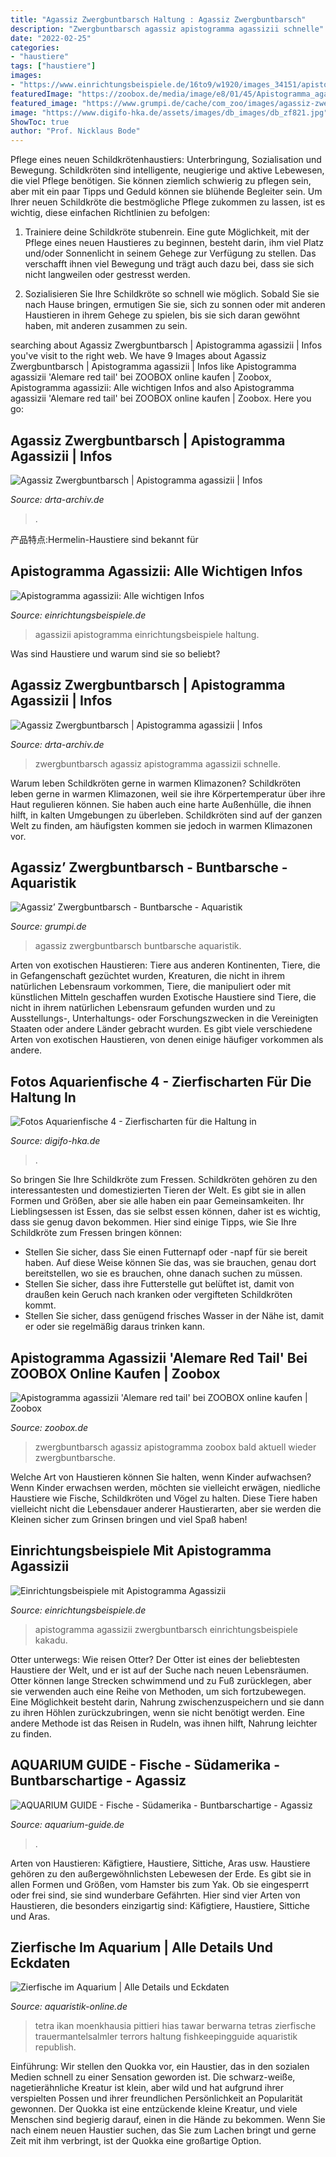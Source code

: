 ```yaml
---
title: "Agassiz Zwergbuntbarsch Haltung : Agassiz Zwergbuntbarsch"
description: "Zwergbuntbarsch agassiz apistogramma agassizii schnelle"
date: "2022-02-25"
categories:
- "haustiere"
tags: ["haustiere"]
images:
- "https://www.einrichtungsbeispiele.de/16to9/w1920/images_34151/apistogramma-agassizii__1ade771bac221ebfbffbb27356e1c6fe.jpg"
featuredImage: "https://zoobox.de/media/image/e8/01/45/Apistogramma_agasizii_alamare_red_tail_600x600.png"
featured_image: "https://www.grumpi.de/cache/com_zoo/images/agassiz-zwergbuntbarsch_a050584f4d4bc8579183f766130b9f3d.jpg"
image: "https://www.digifo-hka.de/assets/images/db_images/db_zf821.jpg"
ShowToc: true
author: "Prof. Nicklaus Bode"
---
```



Pflege eines neuen Schildkrötenhaustiers: Unterbringung, Sozialisation und Bewegung.
Schildkröten sind intelligente, neugierige und aktive Lebewesen, die viel Pflege benötigen. Sie können ziemlich schwierig zu pflegen sein, aber mit ein paar Tipps und Geduld können sie blühende Begleiter sein. Um Ihrer neuen Schildkröte die bestmögliche Pflege zukommen zu lassen, ist es wichtig, diese einfachen Richtlinien zu befolgen:
1. Trainiere deine Schildkröte stubenrein. Eine gute Möglichkeit, mit der Pflege eines neuen Haustieres zu beginnen, besteht darin, ihm viel Platz und/oder Sonnenlicht in seinem Gehege zur Verfügung zu stellen. Das verschafft ihnen viel Bewegung und trägt auch dazu bei, dass sie sich nicht langweilen oder gestresst werden.

2. Sozialisieren Sie Ihre Schildkröte so schnell wie möglich. Sobald Sie sie nach Hause bringen, ermutigen Sie sie, sich zu sonnen oder mit anderen Haustieren in ihrem Gehege zu spielen, bis sie sich daran gewöhnt haben, mit anderen zusammen zu sein.

	

		
searching about Agassiz Zwergbuntbarsch | Apistogramma agassizii | Infos you've visit to the right web. We have 9 Images about Agassiz Zwergbuntbarsch | Apistogramma agassizii | Infos like Apistogramma agassizii &#039;Alemare red tail&#039; bei ZOOBOX online kaufen | Zoobox, Apistogramma agassizii: Alle wichtigen Infos and also Apistogramma agassizii &#039;Alemare red tail&#039; bei ZOOBOX online kaufen | Zoobox. Here you go:
		
    
## Agassiz Zwergbuntbarsch | Apistogramma Agassizii | Infos

<img loading=lazy src="https://www.drta-archiv.de/wp-content/uploads/2021/08/Apistogramma-Agassizii-–-Agassiz-Zwergbuntbarsch-Image-1-326x245.jpeg" onerror="this.onerror=null;this.src='https://tse1.mm.bing.net/th?id=OIP.qMdXRIARcufqAw5RTaby4wAAAA&amp;pid=15.1';" alt="Agassiz Zwergbuntbarsch | Apistogramma agassizii | Infos">

_Source: drta-archiv.de_

>. 

	

产品特点:Hermelin-Haustiere sind bekannt für

    
## Apistogramma Agassizii: Alle Wichtigen Infos

<img loading=lazy src="https://www.einrichtungsbeispiele.de/16to9/w1920/images_34151/apistogramma-agassizii__1ade771bac221ebfbffbb27356e1c6fe.jpg" onerror="this.onerror=null;this.src='https://tse4.mm.bing.net/th?id=OIP.F6R-kun6XPW326TBXM5bgwHaEK&amp;pid=15.1';" alt="Apistogramma agassizii: Alle wichtigen Infos">

_Source: einrichtungsbeispiele.de_

>agassizii apistogramma einrichtungsbeispiele haltung. 

	

Was sind Haustiere und warum sind sie so beliebt?

    
## Agassiz Zwergbuntbarsch | Apistogramma Agassizii | Infos

<img loading=lazy src="https://www.garnelio.de/media/image/fa/c5/fe/1Apistogramma-agassizii-rot-Pic2_600x600.jpg" onerror="this.onerror=null;this.src='https://tse2.mm.bing.net/th?id=OIP.di-04NeRXwNb4IWpQnfoJQHaF7&amp;pid=15.1';" alt="Agassiz Zwergbuntbarsch | Apistogramma agassizii | Infos">

_Source: drta-archiv.de_

>zwergbuntbarsch agassiz apistogramma agassizii schnelle. 

	

Warum leben Schildkröten gerne in warmen Klimazonen?
Schildkröten leben gerne in warmen Klimazonen, weil sie ihre Körpertemperatur über ihre Haut regulieren können. Sie haben auch eine harte Außenhülle, die ihnen hilft, in kalten Umgebungen zu überleben. Schildkröten sind auf der ganzen Welt zu finden, am häufigsten kommen sie jedoch in warmen Klimazonen vor.

    
## Agassiz’ Zwergbuntbarsch - Buntbarsche - Aquaristik

<img loading=lazy src="https://www.grumpi.de/cache/com_zoo/images/agassiz-zwergbuntbarsch_a050584f4d4bc8579183f766130b9f3d.jpg" onerror="this.onerror=null;this.src='https://tse2.mm.bing.net/th?id=OIP.HelUST9JqANjN_iY5AJbZAHaKG&amp;pid=15.1';" alt="Agassiz’ Zwergbuntbarsch - Buntbarsche - Aquaristik">

_Source: grumpi.de_

>agassiz zwergbuntbarsch buntbarsche aquaristik. 

	

Arten von exotischen Haustieren: Tiere aus anderen Kontinenten, Tiere, die in Gefangenschaft gezüchtet wurden, Kreaturen, die nicht in ihrem natürlichen Lebensraum vorkommen, Tiere, die manipuliert oder mit künstlichen Mitteln geschaffen wurden
Exotische Haustiere sind Tiere, die nicht in ihrem natürlichen Lebensraum gefunden wurden und zu Ausstellungs-, Unterhaltungs- oder Forschungszwecken in die Vereinigten Staaten oder andere Länder gebracht wurden. Es gibt viele verschiedene Arten von exotischen Haustieren, von denen einige häufiger vorkommen als andere.

    
## Fotos Aquarienfische 4 - Zierfischarten Für Die Haltung In

<img loading=lazy src="https://www.digifo-hka.de/assets/images/db_images/db_zf821.jpg" onerror="this.onerror=null;this.src='https://tse1.mm.bing.net/th?id=OIP.V0uSn73rqMszOiSDRfjZ-wHaE8&amp;pid=15.1';" alt="Fotos Aquarienfische 4 - Zierfischarten für die Haltung in">

_Source: digifo-hka.de_

>. 

	

So bringen Sie Ihre Schildkröte zum Fressen.
Schildkröten gehören zu den interessantesten und domestizierten Tieren der Welt. Es gibt sie in allen Formen und Größen, aber sie alle haben ein paar Gemeinsamkeiten. Ihr Lieblingsessen ist Essen, das sie selbst essen können, daher ist es wichtig, dass sie genug davon bekommen. Hier sind einige Tipps, wie Sie Ihre Schildkröte zum Fressen bringen können:
- Stellen Sie sicher, dass Sie einen Futternapf oder -napf für sie bereit haben. Auf diese Weise können Sie das, was sie brauchen, genau dort bereitstellen, wo sie es brauchen, ohne danach suchen zu müssen.
- Stellen Sie sicher, dass ihre Futterstelle gut belüftet ist, damit von draußen kein Geruch nach kranken oder vergifteten Schildkröten kommt.
- Stellen Sie sicher, dass genügend frisches Wasser in der Nähe ist, damit er oder sie regelmäßig daraus trinken kann.

    
## Apistogramma Agassizii &#039;Alemare Red Tail&#039; Bei ZOOBOX Online Kaufen | Zoobox

<img loading=lazy src="https://zoobox.de/media/image/e8/01/45/Apistogramma_agasizii_alamare_red_tail_600x600.png" onerror="this.onerror=null;this.src='https://tse1.mm.bing.net/th?id=OIP.w2cFPI5gB9-01OoeDFWdLQHaFk&amp;pid=15.1';" alt="Apistogramma agassizii &#039;Alemare red tail&#039; bei ZOOBOX online kaufen | Zoobox">

_Source: zoobox.de_

>zwergbuntbarsch agassiz apistogramma zoobox bald aktuell wieder zwergbuntbarsche. 

	

Welche Art von Haustieren können Sie halten, wenn Kinder aufwachsen?
Wenn Kinder erwachsen werden, möchten sie vielleicht erwägen, niedliche Haustiere wie Fische, Schildkröten und Vögel zu halten. Diese Tiere haben vielleicht nicht die Lebensdauer anderer Haustierarten, aber sie werden die Kleinen sicher zum Grinsen bringen und viel Spaß haben!

    
## Einrichtungsbeispiele Mit Apistogramma Agassizii

<img loading=lazy src="https://www.einrichtungsbeispiele.de/images_7866/h768_w1024/aquarium-einrichten-mit-apistogramma-agassizii-kakadu-zwergbuntbarsch-paerchen__43d912f3ba359fcb117d4dbc0d37d18b.jpg" onerror="this.onerror=null;this.src='https://tse1.mm.bing.net/th?id=OIP.N9iiBQrCa88qQETgqGYJ4gHaEK&amp;pid=15.1';" alt="Einrichtungsbeispiele mit Apistogramma Agassizii">

_Source: einrichtungsbeispiele.de_

>apistogramma agassizii zwergbuntbarsch einrichtungsbeispiele kakadu. 

	

Otter unterwegs: Wie reisen Otter?
Der Otter ist eines der beliebtesten Haustiere der Welt, und er ist auf der Suche nach neuen Lebensräumen. Otter können lange Strecken schwimmend und zu Fuß zurücklegen, aber sie verwenden auch eine Reihe von Methoden, um sich fortzubewegen. Eine Möglichkeit besteht darin, Nahrung zwischenzuspeichern und sie dann zu ihren Höhlen zurückzubringen, wenn sie nicht benötigt werden. Eine andere Methode ist das Reisen in Rudeln, was ihnen hilft, Nahrung leichter zu finden.

    
## AQUARIUM GUIDE - Fische - Südamerika - Buntbarschartige - Agassiz

<img loading=lazy src="https://www.aquarium-guide.de/agassiz_zwergbuntbarsch2.gif" onerror="this.onerror=null;this.src='https://tse3.mm.bing.net/th?id=OIP.Rf9Z3B29DXYlxi1yD_KhrQHaE3&amp;pid=15.1';" alt="AQUARIUM GUIDE - Fische - Südamerika - Buntbarschartige - Agassiz">

_Source: aquarium-guide.de_

>. 

	

Arten von Haustieren: Käfigtiere, Haustiere, Sittiche, Aras usw.
Haustiere gehören zu den außergewöhnlichsten Lebewesen der Erde. Es gibt sie in allen Formen und Größen, vom Hamster bis zum Yak. Ob sie eingesperrt oder frei sind, sie sind wunderbare Gefährten. Hier sind vier Arten von Haustieren, die besonders einzigartig sind: Käfigtiere, Haustiere, Sittiche und Aras.

    
## Zierfische Im Aquarium | Alle Details Und Eckdaten

<img loading=lazy src="https://www.aquaristik-online.de/wp-content/uploads/2021/03/A_diamond_tetra_fish1-1024x683.jpg" onerror="this.onerror=null;this.src='https://tse2.mm.bing.net/th?id=OIP.harKeKRUCg4OIdnu6vy6sQHaE8&amp;pid=15.1';" alt="Zierfische im Aquarium | Alle Details und Eckdaten">

_Source: aquaristik-online.de_

>tetra ikan moenkhausia pittieri hias tawar berwarna tetras zierfische trauermantelsalmler terrors haltung fishkeepingguide aquaristik republish. 

	

Einführung:
Wir stellen den Quokka vor, ein Haustier, das in den sozialen Medien schnell zu einer Sensation geworden ist. Die schwarz-weiße, nagetierähnliche Kreatur ist klein, aber wild und hat aufgrund ihrer verspielten Possen und ihrer freundlichen Persönlichkeit an Popularität gewonnen.
Der Quokka ist eine entzückende kleine Kreatur, und viele Menschen sind begierig darauf, einen in die Hände zu bekommen. Wenn Sie nach einem neuen Haustier suchen, das Sie zum Lachen bringt und gerne Zeit mit ihm verbringt, ist der Quokka eine großartige Option.

